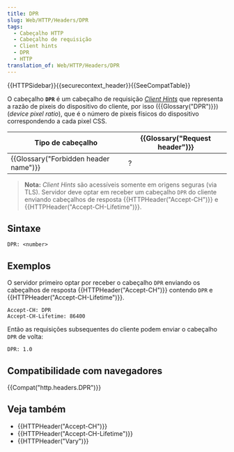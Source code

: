 ```yaml
---
title: DPR
slug: Web/HTTP/Headers/DPR
tags:
  - Cabeçalho HTTP
  - Cabeçalho de requisição
  - Client hints
  - DPR
  - HTTP
translation_of: Web/HTTP/Headers/DPR
---
```

{{HTTPSidebar}}{{securecontext_header}}{{SeeCompatTable}}

O cabeçalho **`DPR`** é um cabeçalho de requisição _[Client Hints](/pt-BR/docs/Glossary/Client_hints)_ que representa a razão de pixeis do dispositivo do cliente, por isso ({{Glossary("DPR")}})(_device pixel ratio_), que é o número de pixeis físicos do dispositivo correspondendo a cada pixel CSS.

| Tipo de cabeçalho                                | {{Glossary("Request header")}} |
| ------------------------------------------------ | ---------------------------------------- |
| {{Glossary("Forbidden header name")}} | ?                                        |

> **Nota:** _Client Hints_ são acessíveis somente em origens seguras (via TLS). Servidor deve optar em receber um cabeçalho `DPR` do cliente enviando cabeçalhos de resposta {{HTTPHeader("Accept-CH")}} e {{HTTPHeader("Accept-CH-Lifetime")}}.

## Sintaxe

    DPR: <number>

## Exemplos

O servidor primeiro optar por receber o cabeçalho `DPR` enviando os cabeçalhos de resposta {{HTTPHeader("Accept-CH")}} contendo `DPR` e {{HTTPHeader("Accept-CH-Lifetime")}}.

    Accept-CH: DPR
    Accept-CH-Lifetime: 86400

Então as requisições subsequentes do cliente podem enviar o cabeçalho `DPR` de volta:

    DPR: 1.0

## Compatibilidade com navegadores

{{Compat("http.headers.DPR")}}

## Veja também

- {{HTTPHeader("Accept-CH")}}
- {{HTTPHeader("Accept-CH-Lifetime")}}
- {{HTTPHeader("Vary")}}
